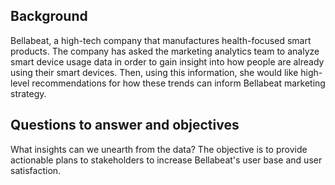 ## Background

Bellabeat, a high-tech company that manufactures health-focused smart products. The company has asked the marketing analytics team to analyze smart device usage data in order to gain insight into how people are already using their smart devices. Then, using this information, she would like high-level recommendations for how these trends can inform Bellabeat marketing strategy.

## Questions to answer and objectives
What insights can we unearth from the data?
The objective is to provide actionable plans to stakeholders to increase Bellabeat's user base and user satisfaction. 
